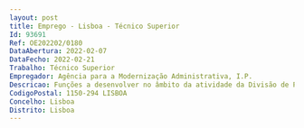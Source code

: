 ```yaml
--- 
layout: post
title: Emprego - Lisboa - Técnico Superior
Id: 93691
Ref: OE202202/0180
DataAbertura: 2022-02-07
DataFecho: 2022-02-21
Trabalho: Técnico Superior
Empregador: Agência para a Modernização Administrativa, I.P.
Descricao: Funções a desenvolver no âmbito da atividade da Divisão de Planeamento e Qualidade, nomeadamente    Elaboração de QUAR e plano relatório de atividades   Monitorização do QUAR e Plano de Atividades    Tratamento e sistematização de dados estatísticos   Produção de relatórios   Promoção de inquéritos de satisfação.
CodigoPostal: 1150-294 LISBOA
Concelho: Lisboa
Distrito: Lisboa
--- 
```

